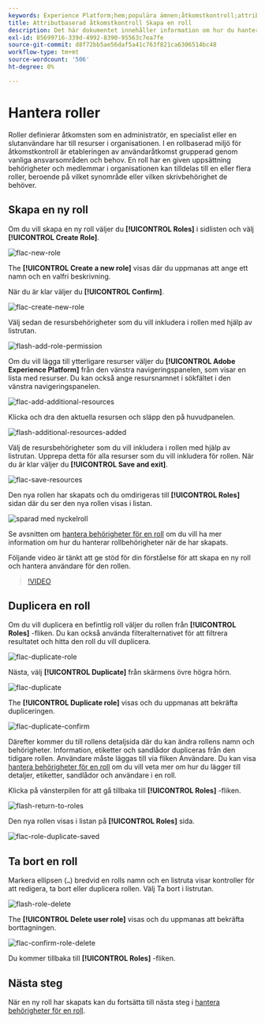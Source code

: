 ```yaml
---
keywords: Experience Platform;hem;populära ämnen;åtkomstkontroll;attributbaserad åtkomstkontroll;ABAC
title: Attributbaserad åtkomstkontroll Skapa en roll
description: Det här dokumentet innehåller information om hur du hanterar roller via gränssnittet Behörigheter i Adobe Experience Cloud
exl-id: 85699716-339d-4992-8390-95563c7ea7fe
source-git-commit: d8f72bb5ae56daf5a41c763f821ca6306514bc48
workflow-type: tm+mt
source-wordcount: '506'
ht-degree: 0%

---
```


# Hantera roller

Roller definierar åtkomsten som en administratör, en specialist eller en slutanvändare har till resurser i organisationen. I en rollbaserad miljö för åtkomstkontroll är etableringen av användaråtkomst grupperad genom vanliga ansvarsområden och behov. En roll har en given uppsättning behörigheter och medlemmar i organisationen kan tilldelas till en eller flera roller, beroende på vilket synområde eller vilken skrivbehörighet de behöver.

## Skapa en ny roll

Om du vill skapa en ny roll väljer du **[!UICONTROL Roles]** i sidlisten och välj **[!UICONTROL Create Role]**.

![flac-new-role](../../images/flac-ui/flac-new-role.png)

The **[!UICONTROL Create a new role]** visas där du uppmanas att ange ett namn och en valfri beskrivning.

När du är klar väljer du **[!UICONTROL Confirm]**.

![flac-create-new-role](../../images/flac-ui/flac-create-new-role.png)

Välj sedan de resursbehörigheter som du vill inkludera i rollen med hjälp av listrutan.

![flash-add-role-permission](../../images/flac-ui/flac-add-role-permission.png)

Om du vill lägga till ytterligare resurser väljer du **[!UICONTROL Adobe Experience Platform]** från den vänstra navigeringspanelen, som visar en lista med resurser. Du kan också ange resursnamnet i sökfältet i den vänstra navigeringspanelen.

![flac-add-additional-resources](../../images/flac-ui/flac-add-additional-resources.png)

Klicka och dra den aktuella resursen och släpp den på huvudpanelen.

![flash-additional-resources-added](../../images/flac-ui/flac-additional-resources-added.png)

Välj de resursbehörigheter som du vill inkludera i rollen med hjälp av listrutan. Upprepa detta för alla resurser som du vill inkludera för rollen. När du är klar väljer du **[!UICONTROL Save and exit]**.

![flac-save-resources](../../images/flac-ui/flac-save-resources.png)

Den nya rollen har skapats och du omdirigeras till **[!UICONTROL Roles]** sidan där du ser den nya rollen visas i listan.

![sparad med nyckelroll](../../images/flac-ui/flac-role-saved.png)

Se avsnitten om [hantera behörigheter för en roll](#manage-permissions-for-a-role) om du vill ha mer information om hur du hanterar rollbehörigheter när de har skapats.

Följande video är tänkt att ge stöd för din förståelse för att skapa en ny roll och hantera användare för den rollen.

>[!VIDEO](https://video.tv.adobe.com/v/336081/?learn=on)

## Duplicera en roll

Om du vill duplicera en befintlig roll väljer du rollen från **[!UICONTROL Roles]** -fliken. Du kan också använda filteralternativet för att filtrera resultatet och hitta den roll du vill duplicera.

![flac-duplicate-role](../../images/flac-ui/flac-duplicate-role.png)

Nästa, välj **[!UICONTROL Duplicate]** från skärmens övre högra hörn.

![flac-duplicate](../../images/flac-ui/flac-duplicate.png)

The **[!UICONTROL Duplicate role]** visas och du uppmanas att bekräfta dupliceringen.

![flac-duplicate-confirm](../../images/flac-ui/flac-duplicate-confirm.png)

Därefter kommer du till rollens detaljsida där du kan ändra rollens namn och behörigheter. Information, etiketter och sandlådor dupliceras från den tidigare rollen. Användare måste läggas till via fliken Användare. Du kan visa [hantera behörigheter för en roll](permissions.md) om du vill veta mer om hur du lägger till detaljer, etiketter, sandlådor och användare i en roll.

Klicka på vänsterpilen för att gå tillbaka till **[!UICONTROL Roles]** -fliken.

![flash-return-to-roles](../../images/flac-ui/flac-return-to-roles.png)

Den nya rollen visas i listan på **[!UICONTROL Roles]** sida.

![flac-role-duplicate-saved](../../images/flac-ui/flac-role-duplicate-saved.png)

## Ta bort en roll

Markera ellipsen (`…`) bredvid en rolls namn och en listruta visar kontroller för att redigera, ta bort eller duplicera rollen. Välj Ta bort i listrutan.

![flash-role-delete](../../images/flac-ui/flac-role-delete.png)

The **[!UICONTROL Delete user role]** visas och du uppmanas att bekräfta borttagningen.

![flac-confirm-role-delete](../../images/flac-ui/flac-confirm-role-delete.png)

Du kommer tillbaka till **[!UICONTROL Roles]** -fliken.

## Nästa steg

När en ny roll har skapats kan du fortsätta till nästa steg i [hantera behörigheter för en roll](permissions.md).
